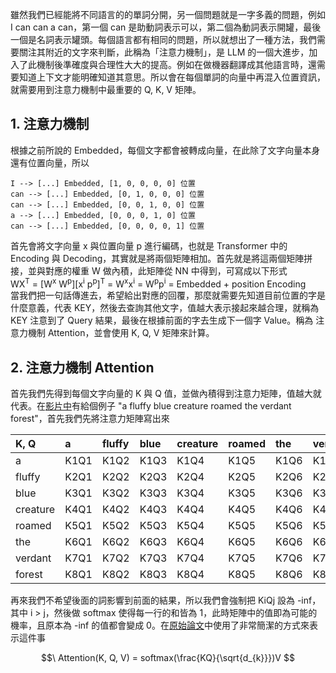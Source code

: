 雖然我們已經能將不同語言的的單詞分開，另一個問題就是一字多義的問題，例如 I can can a can，第一個 can 是助動詞表示可以，第二個為動詞表示開罐，最後一個是名詞表示罐頭。每個語言都有相同的問題，所以就想出了一種方法，我們需要關注其附近的文字來判斷，此稱為「注意力機制」，是 LLM 的一個大進步，加入了此機制後準確度與合理性大大的提高。例如在做機器翻譯成其他語言時，還需要知道上下文才能明確知道其意思。所以會在每個單詞的向量中再混入位置資訊，就需要用到注意力機制中最重要的 Q, K, V 矩陣。

## 1. 注意力機制
根據之前所說的 Embedded，每個文字都會被轉成向量，在此除了文字向量本身還有位置向量，所以
```
I --> [...] Embedded, [1, 0, 0, 0, 0] 位置
can --> [...] Embedded, [0, 1, 0, 0, 0] 位置
can --> [...] Embedded, [0, 0, 1, 0, 0] 位置
a --> [...] Embedded, [0, 0, 0, 1, 0] 位置
can --> [...] Embedded, [0, 0, 0, 0, 1] 位置
```
首先會將文字向量 x 與位置向量 p 進行編碼，也就是 Transformer 中的 Encoding 與 Decoding，其實就是將兩個矩陣相加。首先就是將這兩個矩陣拼接，並與對應的權重 W 做內積，此矩陣從 NN 中得到，可寫成以下形式\
WX<sup>T</sup> = [W<sup>x</sup> W<sup>p</sup>][x<sup>i</sup> p<sup>p</sup>]<sup>T</sup> = W<sup>x</sup>x<sup>i</sup> = W<sup>p</sup>p<sup>i</sup> = Embedded + position Encoding\
當我們把一句話傳進去，希望給出對應的回覆，那麼就需要先知道目前位置的字是什麼意義，代表 KEY，然後去查詢其他文字，值越大表示接起來越合理，就稱為 KEY 注意到了 Query 結果，最後在根據前面的字去生成下一個字 Value。稱為 注意力機制 Attention，並會使用 K, Q, V 矩陣來計算。

## 2. 注意力機制 Attention
首先我們先得到每個文字向量的 K 與 Q 值，並做內積得到注意力矩陣，值越大就代表。在[影片中](https://www.youtube.com/watch?v=eMlx5fFNoYc)有給個例子 "a fluffy blue creature roamed the verdant forest"，首先我們先將注意力矩陣寫出來

| K, Q  | a | fluffy | blue | creature | roamed | the | verdant | forest |
| :--- | :--- | :--- | :--- | :--- | :--- | :--- | :--- | :--- 
| a | K1Q1 | K1Q2 | K1Q3 | K1Q4 | K1Q5 | K1Q6 | K1Q7 | K1Q8 |
| fluffy | K2Q1 | K2Q2 | K2Q3 | K2Q4 | K2Q5 | K2Q6 | K2Q7 | K2Q8 |
| blue | K3Q1 | K3Q2 | K3Q3 | K3Q4 | K3Q5 | K3Q6 | K3Q7 | K3Q8 |
| creature | K4Q1 | K4Q2 | K4Q3 | K4Q4 | K4Q5 | K4Q6 | K4Q7 | K4Q8 |
| roamed | K5Q1 | K5Q2 | K5Q3 | K5Q4 | K5Q5 | K5Q6 | K5Q7 | K5Q8 |
| the | K6Q1 | K6Q2 | K6Q3 | K6Q4 | K6Q5 | K6Q6 | K6Q7 | K6Q8 |
| verdant | K7Q1 | K7Q2 | K7Q3 | K7Q4 | K7Q5 | K7Q6 | K7Q7 | K7Q8 |
| forest | K8Q1 | K8Q2 | K8Q3 | K8Q4 | K8Q5 | K8Q6 | K8Q7 | K8Q8 |

再來我們不希望後面的詞影響到前面的結果，所以我們會強制把 KiQj 設為 -inf，其中 i > j，然後做 softmax 使得每一行的和皆為 1，此時矩陣中的值即為可能的機率，且原本為 -inf 的值都會變成 0。在[原始論文](https://arxiv.org/pdf/1706.03762)中使用了非常簡潔的方式來表示這件事

$$\ Attention(K, Q, V) = softmax(\frac{KQ}{\sqrt{d_{k}}})V $$
